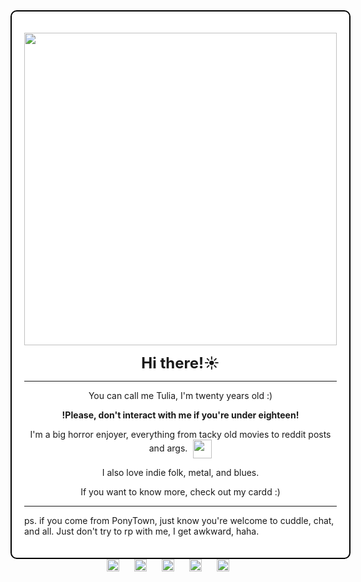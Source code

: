 <div style="border: 2px solid #000000; padding: 20px; border-radius: 10px; width: fit-content; margin: 0 auto; background-color: #ffffff;">
  <p align="center">
    <img src="https://i.imgur.com/oCi9uJa.gif" width="500"><br>
  </p>

  <p align="center"><strong style="font-size: 24px;">Hi there!☀️</strong></p>

  <hr>

  <div align="center">
    <p>You can call me Tulia, I'm twenty years old :)</p>
    <p><strong>!Please, don't interact with me if you're under eighteen!</strong></p>
    <p>
      I'm a big horror enjoyer, everything from tacky old movies to reddit posts and args.
      <span style="display: inline-block; vertical-align: middle; margin-left: 5px;">
        <img src="https://i.imgur.com/OQ2MFXI.gif" width="30">
      </span>
    </p>
    <p>I also love indie folk, metal, and blues.</p>
    <p>If you want to know more, check out my cardd :)</p>
  </div>

  <hr>  

  <p>ps. if you come from PonyTown, just know you're welcome to cuddle, chat, and all. Just don't try to rp with me, I get awkward, haha.</p>
</div>

<div style="text-align: center;">
  <a href="https://blinkies.cafe" target="_blank" style="display: inline-block; margin: 0 10px;">
    <img src="https://blinkies.cafe/b/display/0167-saw.gif" alt="Blinkie 1" style="height: 20px; width: auto;">
  </a>
  <a href="https://blinkies.cafe" target="_blank" style="display: inline-block; margin: 0 10px;">
    <img src="https://blinkies.cafe/b/blinkiesCafe-gm.gif" alt="Blinkie 2" style="height: 20px; width: auto;">
  </a>
  <a href="https://blinkies.cafe" target="_blank" style="display: inline-block; margin: 0 10px;">
    <img src="https://blinkies.cafe/b/blinkiesCafe-uX.gif" alt="Blinkie 3" style="height: 20px; width: auto;">
  </a>
  <a href="https://blinkies.cafe" target="_blank" style="display: inline-block; margin: 0 10px;">
    <img src="https://blinkies.cafe/b/blinkiesCafe-UT.gif" alt="Blinkie 4" style="height: 20px; width: auto;">
  </a>
  <a href="https://blinkies.cafe" target="_blank" style="display: inline-block; margin: 0 10px;">
    <img src="https://blinkies.cafe/b/blinkiesCafe-CW.gif" alt="Blinkie 5" style="height: 20px; width: auto;">
  </a>
</div>








